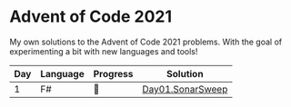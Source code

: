 # Advent of Code 2021

My own solutions to the Advent of Code 2021 problems. With the goal of experimenting a bit with new languages and tools!

| Day | Language | Progress | Solution |
| --- | -------- |----------| -------- |
|  1  | F#       | :star2:  | [Day01.SonarSweep](https://github.com/Lerke/AdventOfCode2021/tree/main/Day01.SonarSweep)

